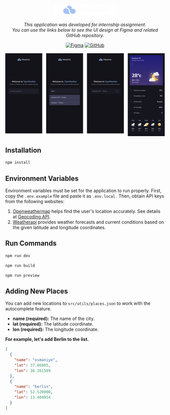 <h3 align="center">
    <img src="src/assets/images/Marca.svg" width="200px">
</h3>
<div align="center">
    <p><i>This application was developed for internship assignment.<br> You can use the links below to see the UI design at Figma and related GitHub repository.</i></p>
    <a href="https://www.figma.com/file/CmZupOVTB1WkYfLwElyzLL/iWeather?type=design&node-id=3%3A376&mode=design&t=Fccntqhigcu1L8Xv-1" target="_blank"><img alt="Figma" src="https://img.shields.io/badge/figma-%23F24E1E.svg?style=for-the-badge&logo=figma&logoColor=white" width="80px"/></a>
    <a href="https://github.com/React-Staj-2024/staj-2024-assesment"><img alt="GitHub" src="https://img.shields.io/badge/github-%23121011.svg?style=for-the-badge&logo=github&logoColor=white" width="90px" target="_blank"/></a>
    <br>
    <br>
    <img src="screenshot.png">
</div>

## Installation

```bash
npm install
```

## Environment Variables

Environment variables must be set for the application to run properly.
First, copy the `.env.example` file and paste it as `.env.local.`
Then, obtain API keys from the following websites:

1. [Openweathermap](https://openweathermap.org/) helps find the user's location accurately. See details at [Geocoding API](https://openweathermap.org/api/geocoding-api).
2. [Weatherapi](https://www.weatherapi.com/) provides weather forecasts and current conditions based on the given latitude and longitude coordinates.

## Run Commands

```bash
npm run dev
```

```bash
npm run build
```

```bash
npm run preview
```

## Adding New Places

You can add new locations to `src/utils/places.json` to work with the autocomplete feature.

- **name (required):** The name of the city.
- **lat (required):** The latitude coordinate.
- **lon (required):** The longitude coordinate.

**For example, let's add Berlin to the list.**

```json
[
  {
    "name": "osmaniye",
    "lat": 37.06805,
    "lon": 36.261589
  },
  {
    "name": "berlin",
    "lat": 52.520008,
    "lon": 13.404954
  }
]
```
